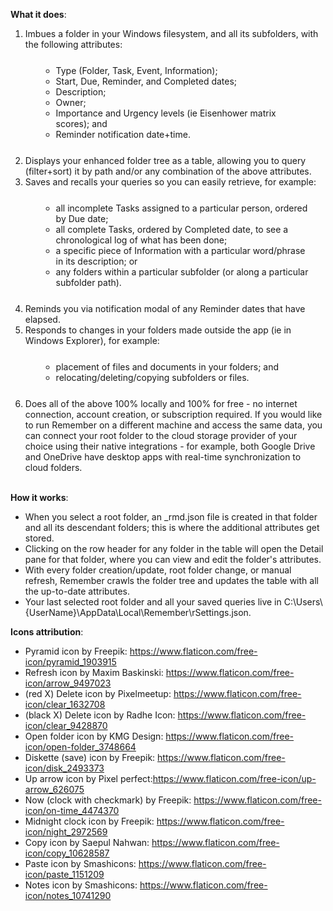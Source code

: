 **What it does**:

<ol>
    <li>Imbues a folder in your Windows filesystem, and all its subfolders, with the following attributes:
        <ul style="margin:25px;">
            <li>Type (Folder, Task, Event, Information);</li>
            <li>Start, Due, Reminder, and Completed dates;</li>
            <li>Description;</li>
            <li>Owner;</li>
            <li>Importance and Urgency levels (ie Eisenhower matrix scores); and</li>
            <li>Reminder notification date+time.</li>
        </ul>
    </li>
    <li>Displays your enhanced folder tree as a table, allowing you to query (filter+sort) it by path and/or any combination of the
        above attributes.
    </li>
    <li>Saves and recalls your queries so you can easily retrieve, for example:
        <ul style="margin:25px;">
            <li>all incomplete Tasks assigned to a particular person, ordered by Due date;</li>
            <li>all complete Tasks, ordered by Completed date, to see a chronological log of what has been done;</li>
            <li>a specific piece of Information with a particular word/phrase in its description; or</li>
            <li>any folders within a particular subfolder (or along a particular subfolder path).</li>
        </ul>
    </li>
    <li>Reminds you via notification modal of any Reminder dates that have elapsed.
    </li>
    <li>Responds to changes in your folders made outside the app (ie in Windows Explorer), for example:
        <ul style="margin:25px;">
            <li>placement of files and documents in your folders; and</li>
            <li>relocating/deleting/copying subfolders or files.</li>
        </ul>
    </li>
    <li>Does all of the above 100% locally and 100% for free - no internet connection, account creation, or subscription
        required. If you would like to run Remember on a different machine and access the same data, you can connect
        your root folder to the cloud storage provider of your choice using their native integrations - for example, both Google
        Drive and OneDrive have desktop apps with real-time synchronization to cloud folders.
    </li><br />
</ol>

**How it works**:

- When you select a root folder, an \_rmd.json file is created in that folder and all its descendant folders; this is
where the additional attributes get stored.
- Clicking on the row header for any folder in the table will open the Detail pane for that folder, where you can view
and edit the folder's attributes.
- With every folder creation/update, root folder change, or manual refresh, Remember crawls the folder tree and updates
the table with all the up-to-date attributes.
- Your last selected root folder and all your saved queries live in
C:\\Users\\{UserName}\\AppData\\Local\\Remember\\rSettings.json.


**Icons attribution**:
- Pyramid icon by Freepik: https://www.flaticon.com/free-icon/pyramid_1903915
- Refresh icon by Maxim Baskinski: https://www.flaticon.com/free-icon/arrow_9497023
- (red X) Delete icon by Pixelmeetup: https://www.flaticon.com/free-icon/clear_1632708
- (black X) Delete icon by Radhe Icon: https://www.flaticon.com/free-icon/clear_9428870
- Open folder icon by KMG Design: https://www.flaticon.com/free-icon/open-folder_3748664
- Diskette (save) icon by Freepik: https://www.flaticon.com/free-icon/disk_2493373
- Up arrow icon by Pixel perfect:https://www.flaticon.com/free-icon/up-arrow_626075
- Now (clock with checkmark) by Freepik: https://www.flaticon.com/free-icon/on-time_4474370
- Midnight clock icon by Freepik: https://www.flaticon.com/free-icon/night_2972569
- Copy icon by Saepul Nahwan: https://www.flaticon.com/free-icon/copy_10628587
- Paste icon by Smashicons: https://www.flaticon.com/free-icon/paste_1151209
- Notes icon by Smashicons: https://www.flaticon.com/free-icon/notes_10741290